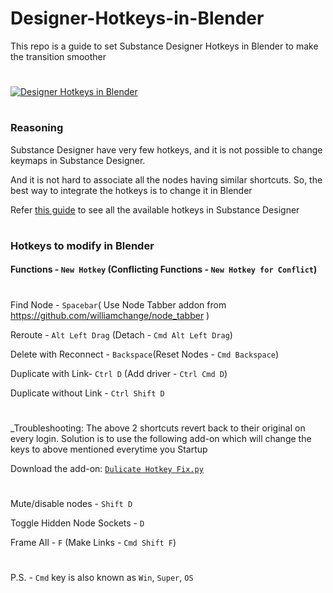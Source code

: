 
# Designer-Hotkeys-in-Blender
This repo is a guide to set Substance Designer Hotkeys in Blender to make the transition smoother

#
[![Designer Hotkeys in Blender](https://user-images.githubusercontent.com/108699606/254320734-d02255c3-4adc-4a33-bd06-b3f7f1fbf19c.png)](https://youtu.be/Y_QTz9lykD8)

#

### Reasoning
Substance Designer have very few hotkeys, and it is not possible to change keymaps in Substance Designer.

And it is not hard to associate all the nodes having similar shortcuts. So, the best way to integrate the hotkeys is to change it in Blender

Refer [this guide](https://helpx.adobe.com/substance-3d-designer/getting-started/shortcuts.html) to see all the available hotkeys in Substance Designer 

#

### Hotkeys to modify in Blender

#### Functions - `New Hotkey` (Conflicting Functions - `New Hotkey for Conflict`)

#

Find Node - `Spacebar`( Use Node Tabber addon from https://github.com/williamchange/node_tabber ) 

Reroute - `Alt Left Drag` (Detach - `Cmd Alt Left Drag`)

Delete with Reconnect - `Backspace`(Reset Nodes - `Cmd Backspace`)


Duplicate with Link- `Ctrl D` (Add driver - `Ctrl Cmd D`)

Duplicate without Link - `Ctrl Shift D`

#
_Troubleshooting: The above 2 shortcuts revert back to their original on every login. Solution is to use the following add-on which will change the keys to above mentioned everytime you Startup 

Download the add-on: [`Dulicate Hotkey Fix.py`](https://github.com/abhiraaid/Designer-Hotkeys-in-Blender/releases/tag/duplicate-hotkey-fix-py)
#

Mute/disable nodes - `Shift D`

Toggle Hidden Node Sockets - `D`

Frame All - `F` (Make Links - `Cmd Shift F`)

#

P.S. - `Cmd` key is also known as `Win`, `Super`, `OS`

#
